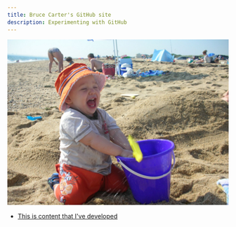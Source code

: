 ```yaml
---
title: Bruce Carter's GitHub site
description: Experimenting with GitHub
---
```


![My Picture](/pics/229.jpg)

- [This is content that I've developed](/timeseries/index.md)
